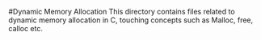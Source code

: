 #Dynamic Memory Allocation
This directory contains files related to dynamic memory allocation in C, touching concepts such as Malloc, free, calloc etc.
